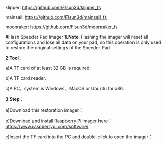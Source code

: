 klipper: https://github.com/Flsun3d/klipper_fs

mainsail: https://github.com/Flsun3d/mainsail_fs

moonraker: https://github.com/Flsun3d/moonraker_fs


#Flash Speeder Pad Imager
**1.Note**: Flashing the imager will reset all configurations and lose all data on your pad, so this operation is only used to restore the original settings of the Speeder Pad

**2.Tool**：

a)A TF card of at least 32 GB is required.

b)A TF card reader.

c)A PC，system is Windows、MacOS or Ubuntu for x86.

**3.Step**：

a)Download this restoration imager：

b)Download and install Raspberry Pi imager here：https://www.raspberrypi.com/software/

c)Insert the TF card into the PC and double-click to open the imager：
